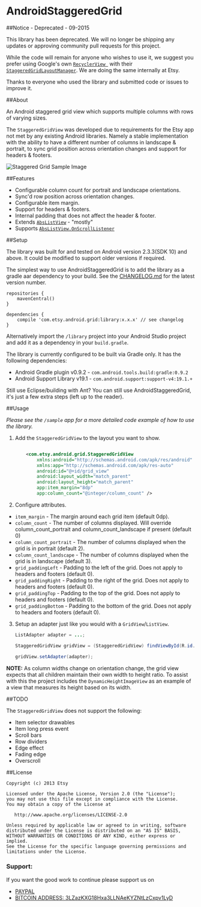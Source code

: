 
AndroidStaggeredGrid
=====================


##Notice - Deprecated - 09-2015

This library has been deprecated. We will no longer be shipping any updates or approving community pull requests for this project.

While the code will remain for anyone who wishes to use it, we suggest you prefer using Google's own [`RecyclerView `](https://developer.android.com/reference/android/support/v7/widget/RecyclerView.html) with their [`StaggeredGridLayoutManager`](https://developer.android.com/reference/android/support/v7/widget/StaggeredGridLayoutManager.html). We are doing the same internally at Etsy.

Thanks to everyone who used the library and submitted code or issues to improve it.

##About

An Android staggered grid view which supports multiple columns with rows of varying sizes.

The `StaggeredGridView` was developed due to requirements for the Etsy app not met by any existing Android libraries.
Namely a stable implementation with the ability to have a different number of columns in landscape & portrait,
to sync grid position across orientation changes and support for headers & footers.

![Staggered Grid Sample Image][1]

##Features

 * Configurable column count for portrait and landscape orientations.
 * Sync'd row position across orientation changes.
 * Configurable item margin.
 * Support for headers & footers.
 * Internal padding that does not affect the header & footer.
 * Extends [`AbsListView`](http://developer.android.com/reference/android/widget/AbsListView.html) - "mostly"
 * Supports [`AbsListView.OnScrollListener`](http://developer.android.com/reference/android/widget/AbsListView.OnScrollListener.html)

##Setup

The library was built for and tested on Android version 2.3.3(SDK 10) and above. It could be modified to support older versions if required.

The simplest way to use AndroidStaggeredGrid is to add the library as a gradle aar dependency to your build. See the [CHANGELOG.md](https://github.com/etsy/AndroidStaggeredGrid/blob/master/CHANGELOG.md) for the latest version number.

```
repositories {
    mavenCentral()
}

dependencies {
    compile 'com.etsy.android.grid:library:x.x.x' // see changelog
}
```

Alternatively import the `/library` project into your Android Studio project and add it as a dependency in your `build.gradle`.

The library is currently configured to be built via Gradle only. It has the following dependencies:

 * Android Gradle plugin v0.9.2 - `com.android.tools.build:gradle:0.9.2`
 * Android Support Library v19.1 - `com.android.support:support-v4:19.1.+`

Still use Eclipse/building with Ant? You can still use AndroidStaggeredGrid, it's just a few extra steps (left up to the reader).

##Usage

*Please see the `/sample` app for a more detailed code example of how to use the library.*

1. Add the `StaggeredGridView` to the layout you want to show.
    ```xml

        <com.etsy.android.grid.StaggeredGridView
            xmlns:android="http://schemas.android.com/apk/res/android"
            xmlns:app="http://schemas.android.com/apk/res-auto"
            android:id="@+id/grid_view"
            android:layout_width="match_parent"
            android:layout_height="match_parent"
            app:item_margin="8dp"
            app:column_count="@integer/column_count" />
    ```
2. Configure attributes.
 * `item_margin` - The margin around each grid item (default 0dp).
 * `column_count` - The number of columns displayed. Will override column_count_portrait and column_count_landscape if present (default 0)
 * `column_count_portrait` - The number of columns displayed when the grid is in portrait (default 2).
 * `column_count_landscape` - The number of columns displayed when the grid is in landscape (default 3).
 * `grid_paddingLeft` - Padding to the left of the grid. Does not apply to headers and footers (default 0).
 * `grid_paddingRight` - Padding to the right of the grid. Does not apply to headers and footers (default 0).
 * `grid_paddingTop` - Padding to the top of the grid. Does not apply to headers and footers (default 0).
 * `grid_paddingBottom` - Padding to the bottom of the grid. Does not apply to headers and footers (default 0).
3. Setup an adapter just like you would with a `GridView`/`ListView`.
    ```java
    ListAdapter adapter = ...;

    StaggeredGridView gridView = (StaggeredGridView) findViewById(R.id.grid_view);

    gridView.setAdapter(adapter);
    ```
**NOTE:**
As column widths change on orientation change, the grid view expects that all children
maintain their own width to height ratio. To assist with this the project includes the
`DynamicHeightImageView` as an example of a view that measures its height based on its width.

##TODO

The `StaggeredGridView` does not support the following:

 * Item selector drawables
 * Item long press event
 * Scroll bars
 * Row dividers
 * Edge effect
 * Fading edge
 * Overscroll

##License

    Copyright (c) 2013 Etsy

    Licensed under the Apache License, Version 2.0 (the "License");
    you may not use this file except in compliance with the License.
    You may obtain a copy of the License at

       http://www.apache.org/licenses/LICENSE-2.0

    Unless required by applicable law or agreed to in writing, software
    distributed under the License is distributed on an "AS IS" BASIS,
    WITHOUT WARRANTIES OR CONDITIONS OF ANY KIND, either express or implied.
    See the License for the specific language governing permissions and
    limitations under the License.

[1]: http://f.cl.ly/items/2z1B0Y0M0G0O2k1l3J03/Trending.png

### Support:

If you want the good work to continue please support us on

* [PAYPAL](https://www.paypal.me/ishandutta2007)
* [BITCOIN ADDRESS: 3LZazKXG18Hxa3LLNAeKYZNtLzCxpv1LyD](https://www.coinbase.com/join/5a8e4a045b02c403bc3a9c0c)
